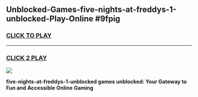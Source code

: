 
## Unblocked-Games-five-nights-at-freddys-1-unblocked-Play-Online #9fpig
<h3>
<a href="https://news.freeplayer.one?title=five-nights-at-freddys-1-unblocked&ref=3">CLICK TO PLAY</a></h3>
<hr>

<h3>
<a href="https://news.freeplayer.one?title=five-nights-at-freddys-1-unblocked&ref=3">CLICK 2 PLAY</a>
  
</h3>

<a href="https://news.freeplayer.one?title=five-nights-at-freddys-1-unblocked&ref=3"><img src="https://clearcache.store/games.png"></a>


**five-nights-at-freddys-1-unblocked games unblocked: Your Gateway to Fun and Accessible Online Gaming**

